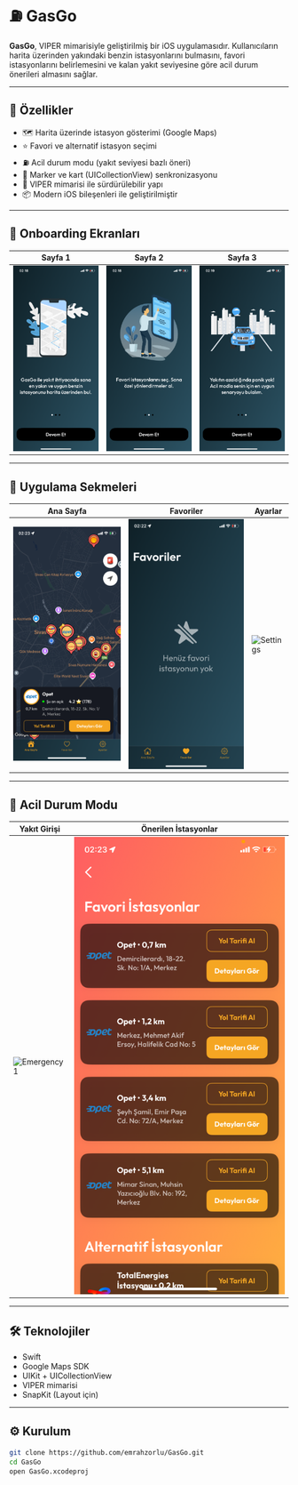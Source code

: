 # ⛽ GasGo

**GasGo**, VIPER mimarisiyle geliştirilmiş bir iOS uygulamasıdır. Kullanıcıların harita üzerinden yakındaki benzin istasyonlarını bulmasını, favori istasyonlarını belirlemesini ve kalan yakıt seviyesine göre acil durum önerileri almasını sağlar.

---

## 🚀 Özellikler

- 🗺️ Harita üzerinde istasyon gösterimi (Google Maps)
- ⭐ Favori ve alternatif istasyon seçimi
- ⛽ Acil durum modu (yakıt seviyesi bazlı öneri)
- 📍 Marker ve kart (UICollectionView) senkronizasyonu
- 🔁 VIPER mimarisi ile sürdürülebilir yapı
- 📦 Modern iOS bileşenleri ile geliştirilmiştir

---

## 📸 Onboarding Ekranları

| Sayfa 1 | Sayfa 2 | Sayfa 3 |
|--------|---------|---------|
| ![Onboarding1](./Screenshots/onboarding1.png) | ![Onboarding2](./Screenshots/onboarding2.png) | ![Onboarding3](./Screenshots/onboarding3.png) |

---

## 🧭 Uygulama Sekmeleri

| Ana Sayfa | Favoriler | Ayarlar |
|-----------|-----------|---------|
| ![Home](./Screenshots/home.png) | ![Fav](./Screenshots/fav.png) | ![Settings](./Screenshots/setting.png) |

---

## 🚨 Acil Durum Modu

| Yakıt Girişi | Önerilen İstasyonlar |
|--------------|------------------------|
| ![Emergency1](./Screenshots/emergency1.png) | ![Emergency2](./Screenshots/emergency2.png) |

---

## 🛠 Teknolojiler

- Swift
- Google Maps SDK
- UIKit + UICollectionView
- VIPER mimarisi
- SnapKit (Layout için)

---

## ⚙️ Kurulum

```bash
git clone https://github.com/emrahzorlu/GasGo.git
cd GasGo
open GasGo.xcodeproj
